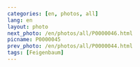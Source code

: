 ```yaml
---
categories: [en, photos, all]
lang: en
layout: photo
next_photo: /en/photos/all/P0000046.html
picname: P0000045
prev_photo: /en/photos/all/P0000044.html
tags: [Feigenbaum]
---
```

